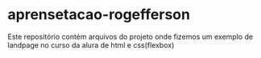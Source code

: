 # aprensetacao-rogefferson
Este repositório contém arquivos do projeto onde fizemos um exemplo de landpage no curso da alura de html e css(flexbox)
